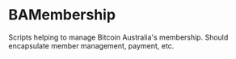 BAMembership
============

Scripts helping to manage Bitcoin Australia's membership. Should encapsulate member management, payment, etc.
